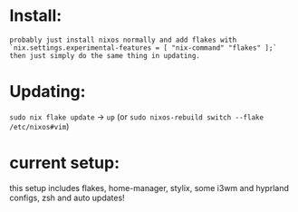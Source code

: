 # Install:
    probably just install nixos normally and add flakes with 
    `nix.settings.experimental-features = [ "nix-command" "flakes" ];`
    then just simply do the same thing in updating.

# Updating:
`sudo nix flake update` -> `up` (or `sudo nixos-rebuild switch --flake /etc/nixos#vim`)

# current setup:
this setup includes flakes, home-manager, stylix, some i3wm and hyprland configs, zsh and auto updates!

